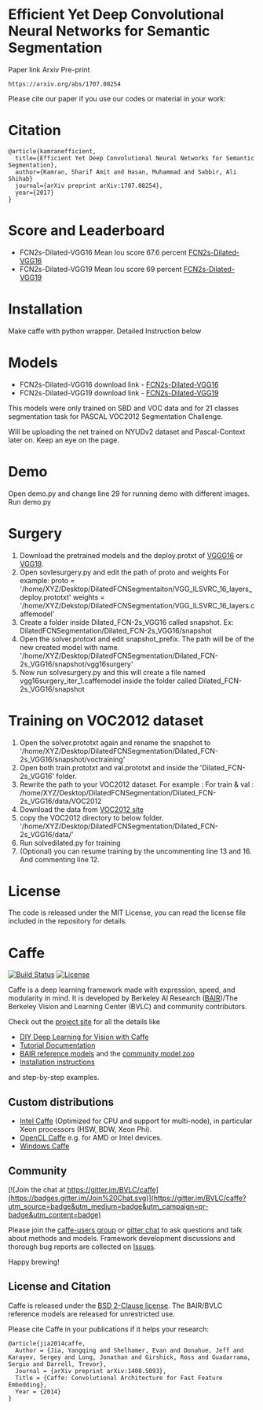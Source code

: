 
# Efficient Yet Deep Convolutional Neural Networks for Semantic Segmentation
Paper link 
Arxiv Pre-print
```
https://arxiv.org/abs/1707.08254
```

Please cite our paper if you use our codes or material in your work: 

# Citation 
```
@article{kamranefficient,
  title={Efficient Yet Deep Convolutional Neural Networks for Semantic Segmentation},
  author={Kamran, Sharif Amit and Hasan, Muhammad and Sabbir, Ali Shihab}
  journal={arXiv preprint arXiv:1707.08254},
  year={2017}
}
```
# Score and Leaderboard
- FCN2s-Dilated-VGG16 Mean Iou score 67.6 percent [FCN2s-Dilated-VGG16](http://host.robots.ox.ac.uk:8080/leaderboard/displaylb.php?cls=mean&challengeid=11&compid=6&submid=12146#KEY_FCN-2s_Dilated_VGG16)
- FCN2s-Dilated-VGG19 Mean Iou score 69 percent [FCN2s-Dilated-VGG19](http://host.robots.ox.ac.uk:8080/leaderboard/displaylb.php?cls=mean&challengeid=11&compid=6&submid=12146#KEY_FCN-2s_Dilated_VGG19)

# Installation
Make caffe with python wrapper. Detailed Instruction below

# Models

- FCN2s-Dilated-VGG16 download link - [FCN2s-Dilated-VGG16](https://drive.google.com/drive/folders/0ByGwXEdDYIN3SW55R3NZUVg0NHc?usp=sharing)
- FCN2s-Dilated-VGG19 download link - [FCN2s-Dilated-VGG19](https://drive.google.com/drive/folders/0ByGwXEdDYIN3SW55R3NZUVg0NHc?usp=sharing)

This models were only trained on SBD and VOC data and for 21 classes segmentation task for PASCAL VOC2012 Segmentation Challenge. 

Will be uploading the net trained on NYUDv2 dataset and Pascal-Context later on. Keep an eye on the page.
# Demo
Open demo.py and change line 29 for running demo with different images.
Run demo.py
# Surgery
1. Download the pretrained models and the deploy.protxt of [VGGG16](https://gist.github.com/ksimonyan/211839e770f7b538e2d8) or [VGG19](3785162f95cd2d5fee77).
2. Open sovlesurgery.py and edit the path of proto and weights
For example: proto = '/home/XYZ/Desktop/DilatedFCNSegmentaiton/VGG_ILSVRC_16_layers_deploy.prototxt'
             weights = '/home/XYZ/Dekstop/DilatedFCNSegmentation/VGG_ILSVRC_16_layers.caffemodel'
3. Create a folder inside Dilated_FCN-2s_VGG16 called snapshot. Ex: DilatedFCNSegmentation/Dilated_FCN-2s_VGG16/snapshot
4. Open the solver.protoxt and edit snapshot_prefix. The path will be of the new created model with name.
             '/home/XYZ/Desktop/DilatedFCNSegmentation/Dilated_FCN-2s_VGG16/snapshot/vgg16surgery' 
5. Now run solvesurgery.py and this will create a file named vgg16surgery_iter_1.caffemodel inside the folder called
             Dilated_FCN-2s_VGG16/snapshot 
# Training on VOC2012 dataset
1. Open the solver.prototxt again and rename the snapshot to 
             '/home/XYZ/Desktop/DilatedFCNSegmentation/Dilated_FCN-2s_VGG16/snapshot/voctraining'
2. Open both train.prototxt and val.prototxt and inside the 'Dilated_FCN-2s_VGG16' folder.
3. Rewrite the path to your VOC2012 dataset. For example :
      For train &  val   : /home/XYZ/Desktop/DilatedFCNSegmentation/Dilated_FCN-2s_VGG16/data/VOC2012
4. Download the data from [VOC2012 site](http://host.robots.ox.ac.uk/pascal/VOC/voc2012/#data)
5. copy the VOC2012 directory to below folder.
             '/home/XYZ/Desktop/DilatedFCNSegmentation/Dilated_FCN-2s_VGG16/data/'
6. Run solvedilated.py for training
7. (Optional) you can resume training by the uncommenting line 13 and 16. And commenting line 12.


# License
The code is released under the MIT License, you can read the license file included in the repository for details.

# Caffe

[![Build Status](https://travis-ci.org/BVLC/caffe.svg?branch=master)](https://travis-ci.org/BVLC/caffe)
[![License](https://img.shields.io/badge/license-BSD-blue.svg)](LICENSE)

Caffe is a deep learning framework made with expression, speed, and modularity in mind.
It is developed by Berkeley AI Research ([BAIR](http://bair.berkeley.edu))/The Berkeley Vision and Learning Center (BVLC) and community contributors.

Check out the [project site](http://caffe.berkeleyvision.org) for all the details like

- [DIY Deep Learning for Vision with Caffe](https://docs.google.com/presentation/d/1UeKXVgRvvxg9OUdh_UiC5G71UMscNPlvArsWER41PsU/edit#slide=id.p)
- [Tutorial Documentation](http://caffe.berkeleyvision.org/tutorial/)
- [BAIR reference models](http://caffe.berkeleyvision.org/model_zoo.html) and the [community model zoo](https://github.com/BVLC/caffe/wiki/Model-Zoo)
- [Installation instructions](http://caffe.berkeleyvision.org/installation.html)

and step-by-step examples.

## Custom distributions

 - [Intel Caffe](https://github.com/BVLC/caffe/tree/intel) (Optimized for CPU and support for multi-node), in particular Xeon processors (HSW, BDW, Xeon Phi).
- [OpenCL Caffe](https://github.com/BVLC/caffe/tree/opencl) e.g. for AMD or Intel devices.
- [Windows Caffe](https://github.com/BVLC/caffe/tree/windows)

## Community

[![Join the chat at https://gitter.im/BVLC/caffe](https://badges.gitter.im/Join%20Chat.svg)](https://gitter.im/BVLC/caffe?utm_source=badge&utm_medium=badge&utm_campaign=pr-badge&utm_content=badge)

Please join the [caffe-users group](https://groups.google.com/forum/#!forum/caffe-users) or [gitter chat](https://gitter.im/BVLC/caffe) to ask questions and talk about methods and models.
Framework development discussions and thorough bug reports are collected on [Issues](https://github.com/BVLC/caffe/issues).

Happy brewing!

## License and Citation

Caffe is released under the [BSD 2-Clause license](https://github.com/BVLC/caffe/blob/master/LICENSE).
The BAIR/BVLC reference models are released for unrestricted use.

Please cite Caffe in your publications if it helps your research:

    @article{jia2014caffe,
      Author = {Jia, Yangqing and Shelhamer, Evan and Donahue, Jeff and Karayev, Sergey and Long, Jonathan and Girshick, Ross and Guadarrama, Sergio and Darrell, Trevor},
      Journal = {arXiv preprint arXiv:1408.5093},
      Title = {Caffe: Convolutional Architecture for Fast Feature Embedding},
      Year = {2014}
    }




